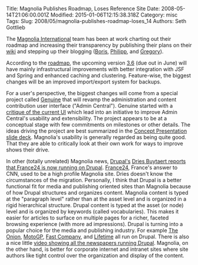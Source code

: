 Title: Magnolia Publishes Roadmap, Loses Reference Site
Date: 2008-05-14T21:06:00.001Z
Modified: 2015-01-06T12:15:38.318Z
Category: misc
Tags: 
Slug: 2008/05/magnolia-publishes-roadmap-loses_14
Authors: Seth Gottlieb

The [Magnolia International](http://www.magnolia.info/en/magnolia.html) team has been at work charting out their roadmap and increasing their transparency by publishing their plans on their [wiki](http://wiki.magnolia.info) and stepping up their blogging ([Boris](http://betterfasterbigger.blogspot.com/), [Philipp](http://philipp-bracher-magnolia.blogspot.com), and [Gregory](http://wiki.magnolia.info/pages/recentlyupdated.action?key=~gjoseph)).  
  
According to the [roadmap](http://wiki.magnolia.info/display/DEV/Roadmap), the upcoming version [3.6](http://wiki.magnolia.info/display/DEV/Roadmap+3.6) (due out in June) will have mainly infrastructural improvements with better integration with JSF and Spring and enhanced caching and clustering.  Feature-wise, the biggest changes will be an improved import/export system for backups.    
  
For a user's perspective, the biggest changes will come from a special project called [Genuine](http://wiki.magnolia.info/display/DEV/Genuine+Overview) that will revamp the administration and content contribution user interface ("Admin Central").  Genuine started with a [critique of the current UI](http://wiki.magnolia.info/display/DEV/Genuine+Analysis) which lead into an initiative to improve Admin Central's usability and extensibility.  The project appears to be at a conceptual stage with few commitments on milestones or other details.  The ideas driving the project are best summarized in the [Concept Presentation slide deck](http://wiki.magnolia.info/download/attachments/8159235/Genuine+Concept+Presentation+2008-02-07.pdf?version=1).  Magnolia's usability is generally regarded as being quite good.  That they are able to critically look at their own work for ways to improve shows their drive.    
  
In other (totally unrelated) Magnolia news, [Drupal's](http://drupal.org) [Dries Buytaert reports that France24 is now running on Drupal](http://www.buytaert.net/france24-using-drupal).   [France24](http://www.france24.com/en/), France's answer to CNN, used to be a high profile Magnolia site.  Dries doesn't know the circumstances of the migration.  Personally, I think that Drupal is a better functional fit for media and publishing oriented sites than Magnolia because of how Drupal structures and organizes content.  Magnolia content is typed at the "paragraph level" rather than at the asset level and is organized in a rigid hierarchical structure.  Drupal content is typed at the asset (or node) level and is organized by keywords (called vocabularies).  This makes it easier for articles to surface on multiple pages for a richer, faceted browsing experience (with more ad impressions).  Drupal is turning into a popular choice for the media and publishing industry. For example [The Onion](http://www.theonion.com/content/index), [MotoGP](http://www.motogp.com/), [Fast Company](http://www.fastcompany.com/), and [Lifetime](http://www.mylifetime.com/) all run on Drupal.  There is also a nice little [video showing all the newspapers running Drupal](http://vimeo.com/979664).  Magnolia, on the other hand, is better for corporate internet and intranet sites where site authors like tight control over the organization and display of the content.
